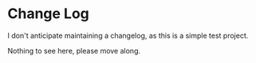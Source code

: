 # Change Log

I don't anticipate maintaining a changelog, as this is a simple test project.  

Nothing to see here, please move along.
